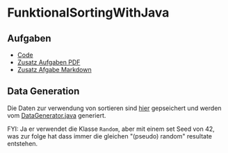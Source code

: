 # FunktionalSortingWithJava

## Aufgaben

- [Code](src/main/java/ch/bbw/lb/Aufgabe)
- [Zusatz Aufgaben PDF](src/main/java/ch/bbw/lb/Aufgabe/ErweiterteAufgabe.pdf)
- [Zusatz Afgabe Markdown](src/main/java/ch/bbw/lb/Aufgabe/ErweiterteAufgabe.md)

## Data Generation

Die Daten zur verwendung von sortieren sind [hier](https://github.com/LlynBaum/FunktionalSortingWithJava/blob/main/data.json) gepseichert 
und werden vom [DataGenerator.java](src/main/java/ch/bbw/lb/DataGeneration/DataGenerator.java) generiert.

FYI: Ja er verwendet die Klasse `Random`, aber mit einem set Seed von 42, was zur folge hat dass immer die gleichen "(pseudo) random" resultate entstehen.
